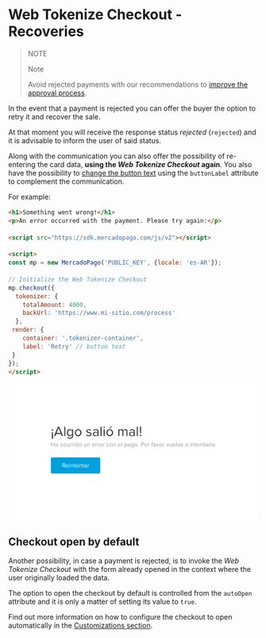 # Web Tokenize Checkout - Recoveries

> NOTE
>
> Note
>
> Avoid rejected payments with our recommendations to [improve the approval process](https://www.mercadopago[FAKER][URL][DOMAIN]/developers/en/guides/manage-account/account/payment-rejections).

In the event that a payment is rejected you can offer the buyer the option to retry it and recover the sale.

At that moment you will receive the response status *rejected* (`rejected`) and it is advisable to inform the user of said status.

Along with the communication you can also offer the possibility of re-entering the card data, **using the _Web Tokenize Checkout_ again**. You also have the possibility to [change the button text](https://www.mercadopago[FAKER][URL][DOMAIN]/developers/en/guides/online-payments/web-tokenize-checkout/personalization) using the `buttonLabel` attribute to complement the communication.

For example:

```html
<h1>Something went wrong!</h1>
<p>An error occurred with the payment. Please try again:</p>

<script src="https://sdk.mercadopago.com/js/v2"></script>

<script>
const mp = new MercadoPago('PUBLIC_KEY', {locale: 'es-AR'});

// Initialize the Web Tokenize Checkout
mp.checkout({
  tokenizer: {
    totalAmount: 4000,
    backUrl: 'https://www.mi-sitio.com/process'
  },
 render: {
    container: '.tokenizer-container',
    label: 'Retry' // button text
 }
});
</script>
```

![Retrieve the sale button Mercado Pago](/images/cow/cow-recovery-page.png)

## Checkout open by default

Another possibility, in case a payment is rejected, is to invoke the *Web Tokenize Checkout* with the form already opened in the context where the user originally loaded the data.

The option to open the checkout by default is controlled from the `autoOpen` attribute and it is only a matter of setting its value to `true`.

Find out more information on how to configure the checkout to open automatically in the [Customizations section](https://www.mercadopago[FAKER][URL][DOMAIN]/developers/en/guides/online-payments/web-tokenize-checkout/personalization#bookmark_ways_to_open_the_web_tokenize_checkout).
